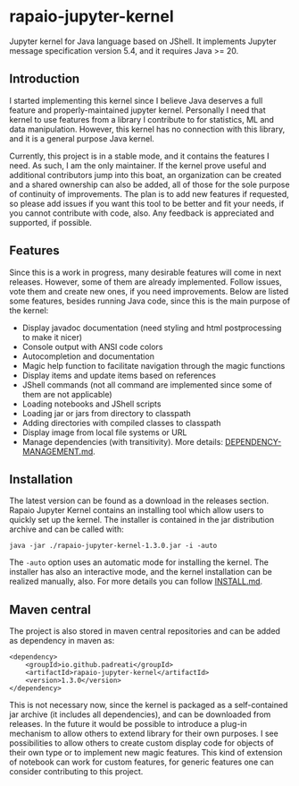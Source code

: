 # rapaio-jupyter-kernel

Jupyter kernel for Java language based on JShell. It implements Jupyter message specification version 5.4, and it requires Java >= 20.

## Introduction

I started implementing this kernel since I believe Java deserves a full feature and properly-maintained jupyter kernel. 
Personally I need that kernel to use features from a library I contribute to for statistics, ML and data manipulation. 
However, this kernel has no connection with this library, and it is a general purpose Java kernel.

Currently, this project is in a stable mode, and it contains the features I need. As such, I am the only maintainer. If the 
kernel prove useful and additional contributors jump into this boat, an organization can be created and a shared ownership 
can also be added, all of those for the sole purpose of continuity of improvements. The plan is to add new features if requested, 
so please add issues if you want this tool to be better and fit your needs, if you cannot contribute with code, also. 
Any feedback is appreciated and supported, if possible.

## Features

Since this is a work in progress, many desirable features will come in next releases. However, some of them are 
already implemented. Follow issues, vote them and create new ones, if you need improvements. 
Below are listed some features, besides running Java code, since this is the main purpose of the kernel:

* Display javadoc documentation (need styling and html postprocessing to make it nicer)
* Console output with ANSI code colors
* Autocompletion and documentation
* Magic help function to facilitate navigation through the magic functions
* Display items and update items based on references
* JShell commands (not all command are implemented since some of them are not applicable)
* Loading notebooks and JShell scripts
* Loading jar or jars from directory to classpath
* Adding directories with compiled classes to classpath
* Display image from local file systems or URL
* Manage dependencies (with transitivity). More details: [DEPENDENCY-MANAGEMENT.md](DEPENDENCY-MANAGEMENT.md).

## Installation

The latest version can be found as a download in the releases section. Rapaio Jupyter Kernel contains an 
installing tool which allow users to quickly set up the kernel. The installer is contained in the jar distribution archive 
and can be called with:

    java -jar ./rapaio-jupyter-kernel-1.3.0.jar -i -auto

The `-auto` option uses an automatic mode for installing the kernel. The installer has also an interactive mode, and the kernel installation can be realized manually, also. 
For more details you can follow [INSTALL.md](INSTALL.md).

## Maven central

The project is also stored in maven central repositories and can be added as dependency in maven as:

    <dependency>
        <groupId>io.github.padreati</groupId>
        <artifactId>rapaio-jupyter-kernel</artifactId>
        <version>1.3.0</version>
    </dependency>

This is not necessary now, since the kernel is packaged as a self-contained jar archive (it includes all dependencies), 
and can be downloaded from releases. In the future it would be possible to introduce a plug-in mechanism to allow others to 
extend library for their own purposes. I see possibilities to allow others to create custom display code for objects of their 
own type or to implement new magic features. This kind of extension of notebook can work for custom features, for generic features 
one can consider contributing to this project.